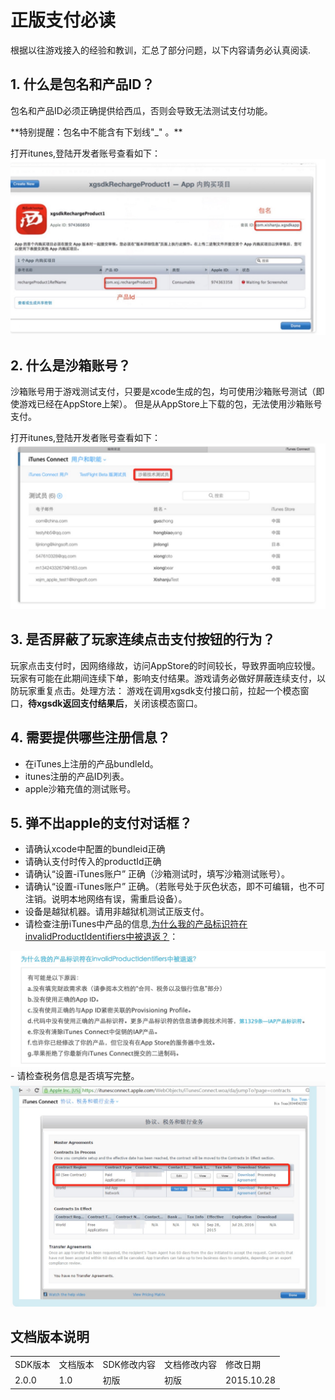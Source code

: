 # 正版支付必读


<div id="category" style="display:none"></div>

根据以往游戏接入的经验和教训，汇总了部分问题，以下内容请务必认真阅读.

## 1. 什么是包名和产品ID？
<p>包名和产品ID必须正确提供给西瓜，否则会导致无法测试支付功能。</p>**特别提醒：包名中不能含有下划线"_" 。**

打开itunes,登陆开发者账号查看如下：<br>
<img src="img/iap1.jpg"/>

## 2. 什么是沙箱账号？
<p>
沙箱账号用于游戏测试支付，只要是xcode生成的包，均可使用沙箱账号测试（即使游戏已经在AppStore上架）。
但是从AppStore上下载的包，无法使用沙箱账号支付。</p>
打开itunes,登陆开发者账号查看如下：<br>
<img src="img/iap2.jpg"/>

## 3. 是否屏蔽了玩家连续点击支付按钮的行为？
玩家点击支付时，因网络缘故，访问AppStore的时间较长，导致界面响应较慢。玩家有可能在此期间连续下单，影响支付结果。游戏请务必做好屏蔽连续支付，以防玩家重复点击。处理方法：
游戏在调用xgsdk支付接口前，拉起一个模态窗口，**待xgsdk返回支付结果后**，关闭该模态窗口。

## 4. 需要提供哪些注册信息？
- 在iTunes上注册的产品bundleId。
- itunes注册的产品ID列表。
- apple沙箱充值的测试账号。

## 5. 弹不出apple的支付对话框？
- 请确认xcode中配置的bundleid正确
- 请确认支付时传入的productId正确
- 请确认“设置-iTunes账户” 正确（沙箱测试时，填写沙箱测试账号）。
- 请确认“设置-iTunes账户” 正确。（若账号处于灰色状态，即不可编辑，也不可注销。说明本地网络有误，需重启设备）。
- 设备是越狱机器。请用非越狱机测试正版支付。
- 请检查注册iTunes中产品的信息,<a href = "http://www.cocoachina.com/special/iap.html">为什么我的产品标识符在invalidProductIdentifiers中被退返？</a>：<br>
<img src="img/iap3.jpg"/>
- 请检查税务信息是否填写完整。<br>
<img src="img/iap4.jpg"/>

## 文档版本说明
<table>
<tr>
<td>SDK版本</td><td>文档版本</td> <td>SDK修改内容</td> <td>文档修改内容</td> <td>修改日期</td>  
</tr>
<tr>
<td>2.0.0 </td><td>1.0</td> <td>初版</td> <td>初版</td> <td>2015.10.28</td>
</tr>
</table>
